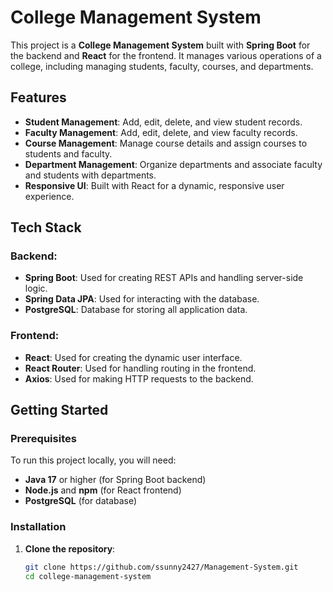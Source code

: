 # College Management System

This project is a **College Management System** built with **Spring Boot** for the backend and **React** for the frontend. It manages various operations of a college, including managing students, faculty, courses, and departments.

## Features

- **Student Management**: Add, edit, delete, and view student records.
- **Faculty Management**: Add, edit, delete, and view faculty records.
- **Course Management**: Manage course details and assign courses to students and faculty.
- **Department Management**: Organize departments and associate faculty and students with departments.
- **Responsive UI**: Built with React for a dynamic, responsive user experience.
  
## Tech Stack

### Backend:
- **Spring Boot**: Used for creating REST APIs and handling server-side logic.
- **Spring Data JPA**: Used for interacting with the database.
- **PostgreSQL**: Database for storing all application data.
  
### Frontend:
- **React**: Used for creating the dynamic user interface.
- **React Router**: Used for handling routing in the frontend.
- **Axios**: Used for making HTTP requests to the backend.

## Getting Started

### Prerequisites

To run this project locally, you will need:

- **Java 17** or higher (for Spring Boot backend)
- **Node.js** and **npm** (for React frontend)
- **PostgreSQL** (for database)

### Installation

1. **Clone the repository**:
   ```bash
   git clone https://github.com/ssunny2427/Management-System.git
   cd college-management-system
